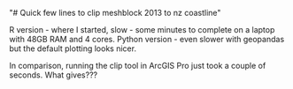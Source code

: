 "# Quick few lines to clip meshblock 2013 to nz coastline" 

R version - where I started, slow - some minutes to complete on a laptop with 48GB RAM and 4 cores.
Python version - even slower with geopandas but the default plotting looks nicer.

In comparison, running the clip tool in ArcGIS Pro just took a couple of seconds. What gives???

